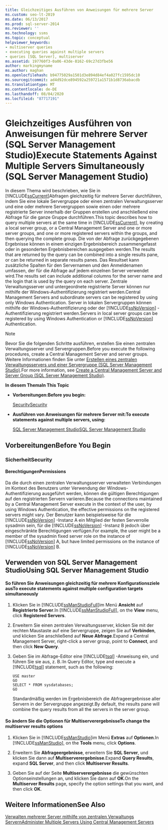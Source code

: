 ```yaml
---
title: Gleichzeitiges Ausführen von Anweisungen für mehrere Server
ms.custom: seo-lt-2019
ms.date: 06/13/2017
ms.prod: sql-server-2014
ms.reviewer: ''
ms.technology: ssms
ms.topic: conceptual
helpviewer_keywords:
- multiserver queries
- executing queries against multiple servers
- queries [SQL Server], multiserver
ms.assetid: 197760f3-0a06-43de-8162-69c27d3fbe56
author: markingmyname
ms.author: maghan
ms.openlocfilehash: b94775029a1501d3e894d84ef4a027fc1595dc10
ms.sourcegitcommit: ad4d92dce894592a259721a1571b1d8736abacdb
ms.translationtype: MT
ms.contentlocale: de-DE
ms.lasthandoff: 08/04/2020
ms.locfileid: "87717191"
---
```

# <a name="execute-statements-against-multiple-servers-simultaneously-sql-server-management-studio"></a><span data-ttu-id="8f1c0-102">Gleichzeitiges Ausführen von Anweisungen für mehrere Server (SQL Server Management Studio)</span><span class="sxs-lookup"><span data-stu-id="8f1c0-102">Execute Statements Against Multiple Servers Simultaneously (SQL Server Management Studio)</span></span>
  <span data-ttu-id="8f1c0-103">In diesem Thema wird beschrieben, wie Sie in [!INCLUDE[ssCurrent](../../includes/sscurrent-md.md)]Abfragen gleichzeitig für mehrere Server durchführen, indem Sie eine lokale Servergruppe oder einen zentralen Verwaltungsserver und eine oder mehrere Servergruppen sowie einen oder mehrere registrierte Server innerhalb der Gruppen erstellen und anschließend eine Abfrage für die ganze Gruppe durchführen.</span><span class="sxs-lookup"><span data-stu-id="8f1c0-103">This topic describes how to query multiple servers at the same time in [!INCLUDE[ssCurrent](../../includes/sscurrent-md.md)], by creating a local server group, or a Central Management Server and one or more server groups, and one or more registered servers within the groups, and then querying the complete group.</span></span> <span data-ttu-id="8f1c0-104">Die von der Abfrage zurückgegebenen Ergebnisse können in einem einzigen Ergebnisbereich zusammengefasst oder in gesonderten Ergebnisbereichen ausgegeben werden.</span><span class="sxs-lookup"><span data-stu-id="8f1c0-104">The results that are returned by the query can be combined into a single results pane, or can be returned in separate results panes.</span></span> <span data-ttu-id="8f1c0-105">Das Resultset kann zusätzliche Spalten für den Servernamen und den Anmeldenamen umfassen, der für die Abfrage auf jedem einzelnen Server verwendet wird.</span><span class="sxs-lookup"><span data-stu-id="8f1c0-105">The results set can include additional columns for the server name and the login that is used by the query on each server.</span></span> <span data-ttu-id="8f1c0-106">Zentrale Verwaltungsserver und untergeordnete registrierte Server können nur mithilfe der Windows-Authentifizierung registriert werden.</span><span class="sxs-lookup"><span data-stu-id="8f1c0-106">Central Management Servers and subordinate servers can be registered by using only Windows Authentication.</span></span> <span data-ttu-id="8f1c0-107">Server in lokalen Servergruppen können mithilfe der Windows-Authentifizierung oder der [!INCLUDE[ssNoVersion](../../includes/ssnoversion-md.md)] -Authentifizierung registriert werden.</span><span class="sxs-lookup"><span data-stu-id="8f1c0-107">Servers in local server groups can be registered by using Windows Authentication or [!INCLUDE[ssNoVersion](../../includes/ssnoversion-md.md)] Authentication.</span></span>  
  
> [!NOTE]  
>  <span data-ttu-id="8f1c0-108">Bevor Sie die folgenden Schritte ausführen, erstellen Sie einen zentralen Verwaltungsserver und Servergruppen.</span><span class="sxs-lookup"><span data-stu-id="8f1c0-108">Before you execute the following procedures, create a Central Management Server and server groups.</span></span> <span data-ttu-id="8f1c0-109">Weitere Informationen finden Sie unter [Erstellen eines zentralen Verwaltungsservers und einer Servergruppe &#40;SQL Server Management Studio&#41;](create-a-central-management-server-and-server-group.md).</span><span class="sxs-lookup"><span data-stu-id="8f1c0-109">For more information, see [Create a Central Management Server and Server Group &#40;SQL Server Management Studio&#41;](create-a-central-management-server-and-server-group.md).</span></span>  
  
 <span data-ttu-id="8f1c0-110">**In diesem Thema**</span><span class="sxs-lookup"><span data-stu-id="8f1c0-110">**In This Topic**</span></span>  
  
-   <span data-ttu-id="8f1c0-111">**Vorbereitungen:**</span><span class="sxs-lookup"><span data-stu-id="8f1c0-111">**Before you begin:**</span></span>  
  
     [<span data-ttu-id="8f1c0-112">Security</span><span class="sxs-lookup"><span data-stu-id="8f1c0-112">Security</span></span>](#Security)  
  
-   <span data-ttu-id="8f1c0-113">**Ausführen von Anweisungen für mehrere Server mit:**</span><span class="sxs-lookup"><span data-stu-id="8f1c0-113">**To execute statements against multiple servers, using:**</span></span>  
  
     [<span data-ttu-id="8f1c0-114">SQL Server Management Studio</span><span class="sxs-lookup"><span data-stu-id="8f1c0-114">SQL Server Management Studio</span></span>](#SSMSProcedure)  
  
##  <a name="before-you-begin"></a><a name="BeforeYouBegin"></a> <span data-ttu-id="8f1c0-115">Vorbereitungen</span><span class="sxs-lookup"><span data-stu-id="8f1c0-115">Before You Begin</span></span>  
  
###  <a name="security"></a><a name="Security"></a> <span data-ttu-id="8f1c0-116">Sicherheit</span><span class="sxs-lookup"><span data-stu-id="8f1c0-116">Security</span></span>  
  
####  <a name="permissions"></a><a name="Permissions"></a> <span data-ttu-id="8f1c0-117">Berechtigungen</span><span class="sxs-lookup"><span data-stu-id="8f1c0-117">Permissions</span></span>  
 <span data-ttu-id="8f1c0-118">Da die durch einen zentralen Verwaltungsserver verwalteten Verbindungen im Kontext des Benutzers unter Verwendung der Windows-Authentifizierung ausgeführt werden, können die gültigen Berechtigungen auf den registrierten Servern variieren.</span><span class="sxs-lookup"><span data-stu-id="8f1c0-118">Because the connections maintained by a Central Management Server execute in the context of the user, by using Windows Authentication, the effective permissions on the registered servers might vary.</span></span> <span data-ttu-id="8f1c0-119">Der Benutzer kann beispielsweise für die [!INCLUDE[ssNoVersion](../../includes/ssnoversion-md.md)] -Instanz A ein Mitglied der festen Serverrolle sysadmin sein, für die [!INCLUDE[ssNoVersion](../../includes/ssnoversion-md.md)] -Instanz B jedoch über eingeschränkte Berechtigungen verfügen.</span><span class="sxs-lookup"><span data-stu-id="8f1c0-119">For example, the user might be a member of the sysadmin fixed server role on the instance of [!INCLUDE[ssNoVersion](../../includes/ssnoversion-md.md)] A, but have limited permissions on the instance of [!INCLUDE[ssNoVersion](../../includes/ssnoversion-md.md)] B.</span></span>  
  
##  <a name="using-sql-server-management-studio"></a><a name="SSMSProcedure"></a> <span data-ttu-id="8f1c0-120">Verwenden von SQL Server Management Studio</span><span class="sxs-lookup"><span data-stu-id="8f1c0-120">Using SQL Server Management Studio</span></span>  
  
#### <a name="to-execute-statements-against-multiple-configuration-targets-simultaneously"></a><span data-ttu-id="8f1c0-121">So führen Sie Anweisungen gleichzeitig für mehrere Konfigurationsziele aus</span><span class="sxs-lookup"><span data-stu-id="8f1c0-121">To execute statements against multiple configuration targets simultaneously</span></span>  
  
1.  <span data-ttu-id="8f1c0-122">Klicken Sie in [!INCLUDE[ssManStudioFull](../../includes/ssmanstudiofull-md.md)]im Menü **Ansicht** auf **Registrierte Server**.</span><span class="sxs-lookup"><span data-stu-id="8f1c0-122">In [!INCLUDE[ssManStudioFull](../../includes/ssmanstudiofull-md.md)], on the **View** menu, click **Registered Servers**.</span></span>  
  
2.  <span data-ttu-id="8f1c0-123">Erweitern Sie einen zentralen Verwaltungsserver, klicken Sie mit der rechten Maustaste auf eine Servergruppe, zeigen Sie auf **Verbinden**, und klicken Sie anschließend auf **Neue Abfrage**.</span><span class="sxs-lookup"><span data-stu-id="8f1c0-123">Expand a Central Management Server, right-click a server group, point to **Connect**, and then click **New Query**.</span></span>  
  
3.  <span data-ttu-id="8f1c0-124">Geben Sie im Abfrage-Editor eine [!INCLUDE[tsql](../../includes/tsql-md.md)] -Anweisung ein, und führen Sie sie aus, z. B.:</span><span class="sxs-lookup"><span data-stu-id="8f1c0-124">In Query Editor, type and execute a [!INCLUDE[tsql](../../includes/tsql-md.md)] statement, such as the following:</span></span>  
  
    ```  
    USE master  
    GO  
    SELECT * FROM sysdatabases;  
    GO  
    ```  
  
     <span data-ttu-id="8f1c0-125">Standardmäßig werden im Ergebnisbereich die Abfrageergebnisse aller Servern in der Servergruppe angezeigt.</span><span class="sxs-lookup"><span data-stu-id="8f1c0-125">By default, the results pane will combine the query results from all the servers in the server group.</span></span>  
  
#### <a name="to-change-the-multiserver-results-options"></a><span data-ttu-id="8f1c0-126">So ändern Sie die Optionen für Multiserverergebnisse</span><span class="sxs-lookup"><span data-stu-id="8f1c0-126">To change the multiserver results options</span></span>  
  
1.  <span data-ttu-id="8f1c0-127">Klicken Sie in [!INCLUDE[ssManStudio](../../includes/ssmanstudio-md.md)]im Menü **Extras** auf **Optionen**.</span><span class="sxs-lookup"><span data-stu-id="8f1c0-127">In [!INCLUDE[ssManStudio](../../includes/ssmanstudio-md.md)], on the **Tools** menu, click **Options**.</span></span>  
  
2.  <span data-ttu-id="8f1c0-128">Erweitern Sie **Abfrageergebnisse**, erweitern Sie **SQL Server**, und klicken Sie dann auf **Multiserverergebnisse**.</span><span class="sxs-lookup"><span data-stu-id="8f1c0-128">Expand **Query Results**, expand **SQL Server**, and then click **Multiserver Results**.</span></span>  
  
3.  <span data-ttu-id="8f1c0-129">Geben Sie auf der Seite **Multiserverergebnisse** die gewünschten Optionseinstellungen an, und klicken Sie dann auf **OK**.</span><span class="sxs-lookup"><span data-stu-id="8f1c0-129">On the **Multiserver Results** page, specify the option settings that you want, and then click **OK**.</span></span>  
  
## <a name="see-also"></a><span data-ttu-id="8f1c0-130">Weitere Informationen</span><span class="sxs-lookup"><span data-stu-id="8f1c0-130">See Also</span></span>  
 [<span data-ttu-id="8f1c0-131">Verwalten mehrerer Server mithilfe von zentralen Verwaltungs Servern</span><span class="sxs-lookup"><span data-stu-id="8f1c0-131">Administer Multiple Servers Using Central Management Servers</span></span>](../../relational-databases/administer-multiple-servers-using-central-management-servers.md)  
  
  
